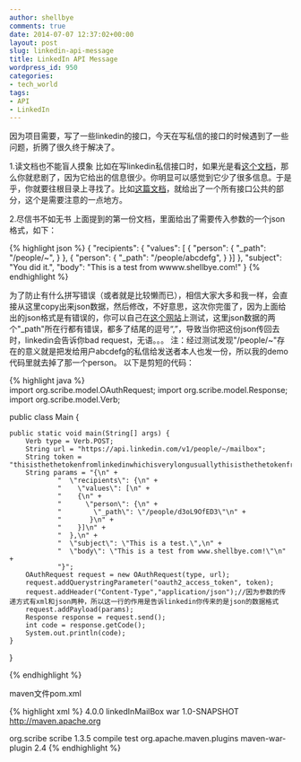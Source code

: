 ```yaml
---
author: shellbye
comments: true
date: 2014-07-07 12:37:02+00:00
layout: post
slug: linkedin-api-message
title: LinkedIn API Message
wordpress_id: 950
categories:
- tech_world
tags:
- API
- LinkedIn
---
```


因为项目需要，写了一些linkedin的接口，今天在写私信的接口的时候遇到了一些问题，折腾了很久终于解决了。

1.读文档也不能盲人摸象 比如在写linkedin私信接口时，如果光是看[这个文档](https://developer.linkedin.com/documents/messaging-between-connections-api)，那么你就悲剧了，因为它给出的信息很少。你明显可以感觉到它少了很多信息。于是乎，你就要往根目录上寻找了。比如[这篇文档](https://developer.linkedin.com/documents/writing-linkedin-apis)，就给出了一个所有接口公共的部分，这个是需要注意的一点地方。

2.尽信书不如无书 上面提到的第一份文档，里面给出了需要传入参数的一个json格式，如下：

{% highlight json %}
{
  "recipients": {
    "values": [
    {
      "person": {
        "_path": "/people/~",
       }
    },
    {
      "person": {
        "_path": "/people/abcdefg",
       }
    }]
  },
  "subject": "You did it.",
  "body": "This is a test from wwww.shellbye.com!"
}
{% endhighlight %}

为了防止有什么拼写错误（或者就是比较懒而已），相信大家大多和我一样，会直接从这里copy出来json数据，然后修改，不好意思，这次你完蛋了，因为上面给出的json格式是有错误的，你可以自己在[这个网站](http://www.bejson.com/)上测试，这里json数据的两个"_path"所在行都有错误，都多了结尾的逗号“,”，导致当你把这份json传回去时，linkedin会告诉你bad request，无语。。。 注：经过测试发现"/people/~"存在的意义就是把发给用户abcdefg的私信给发送者本人也发一份，所以我的demo代码里就去掉了那一个person。 以下是剪短的代码：

{% highlight java %}    
import org.scribe.model.OAuthRequest;
import org.scribe.model.Response;
import org.scribe.model.Verb;

public class Main {

    public static void main(String[] args) {
        Verb type = Verb.POST;
        String url = "https://api.linkedin.com/v1/people/~/mailbox";
        String token = "thisisthethetokenfromlinkedinwhichisverylongusuallythisisthethetokenfromlinkedinwhichisverylongusuallythisisthethetokenfromlinkedinwhichisverylongusually";
        String params = "{\n" +
                "  \"recipients\": {\n" +
                "    \"values\": [\n" +
                "    {\n" +
                "      \"person\": {\n" +
                "        \"_path\": \"/people/d3oL9OfED3\"\n" +
                "       }\n" +
                "    }]\n" +
                "  },\n" +
                "  \"subject\": \"This is a test.\",\n" +
                "  \"body\": \"This is a test from www.shellbye.com!\"\n" +
                "}";
        OAuthRequest request = new OAuthRequest(type, url);
        request.addQuerystringParameter("oauth2_access_token", token);
        request.addHeader("Content-Type","application/json");//因为参数的传递方式有xml和json两种，所以这一行的作用是告诉linkedin你传来的是json的数据格式
        request.addPayload(params);
        Response response = request.send();
        int code = response.getCode();
        System.out.println(code);
    }
}

{% endhighlight %}

maven文件pom.xml

{% highlight xml %}
<project xmlns:xsi="http://www.w3.org/2001/XMLSchema-instance" xmlns="http://maven.apache.org/POM/4.0.0" xsi:schemalocation="http://maven.apache.org/POM/4.0.0 http://maven.apache.org/maven-v4_0_0.xsd">
<modelversion>4.0.0</modelversion>
<artifactid>linkedInMailBox</artifactid>
<packaging>war</packaging>
<version>1.0-SNAPSHOT</version>
<url>http://maven.apache.org</url>


<dependencies>
	<dependency>
        <groupid>org.scribe</groupid>
        <artifactid>scribe</artifactid>
        <version>1.3.5</version>
    </dependency>
</dependencies>
<build>
	<defaultgoal>compile</defaultgoal>
    <finalname>test</finalname>
    <plugins>
        <plugin>
            <groupid>org.apache.maven.plugins</groupid>
            <artifactid>maven-war-plugin</artifactid>
            <version>2.4</version>
        </plugin>
    </plugins>
</build>
</project>
{% endhighlight %}
